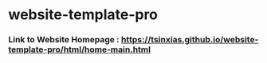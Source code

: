 # website-template-pro

### Link to Website Homepage : https://tsinxias.github.io/website-template-pro/html/home-main.html
